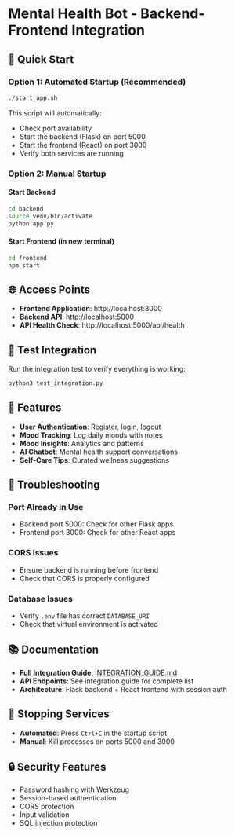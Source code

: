 # Mental Health Bot - Backend-Frontend Integration

## 🚀 Quick Start

### Option 1: Automated Startup (Recommended)
```bash
./start_app.sh
```
This script will automatically:
- Check port availability
- Start the backend (Flask) on port 5000
- Start the frontend (React) on port 3000
- Verify both services are running

### Option 2: Manual Startup

#### Start Backend
```bash
cd backend
source venv/bin/activate
python app.py
```

#### Start Frontend (in new terminal)
```bash
cd frontend
npm start
```

## 🌐 Access Points

- **Frontend Application**: http://localhost:3000
- **Backend API**: http://localhost:5000
- **API Health Check**: http://localhost:5000/api/health

## 🧪 Test Integration

Run the integration test to verify everything is working:
```bash
python3 test_integration.py
```

## 📱 Features

- **User Authentication**: Register, login, logout
- **Mood Tracking**: Log daily moods with notes
- **Mood Insights**: Analytics and patterns
- **AI Chatbot**: Mental health support conversations
- **Self-Care Tips**: Curated wellness suggestions

## 🔧 Troubleshooting

### Port Already in Use
- Backend port 5000: Check for other Flask apps
- Frontend port 3000: Check for other React apps

### CORS Issues
- Ensure backend is running before frontend
- Check that CORS is properly configured

### Database Issues
- Verify `.env` file has correct `DATABASE_URI`
- Check that virtual environment is activated

## 📚 Documentation

- **Full Integration Guide**: [INTEGRATION_GUIDE.md](INTEGRATION_GUIDE.md)
- **API Endpoints**: See integration guide for complete list
- **Architecture**: Flask backend + React frontend with session auth

## 🛑 Stopping Services

- **Automated**: Press `Ctrl+C` in the startup script
- **Manual**: Kill processes on ports 5000 and 3000

## 🔒 Security Features

- Password hashing with Werkzeug
- Session-based authentication
- CORS protection
- Input validation
- SQL injection protection
